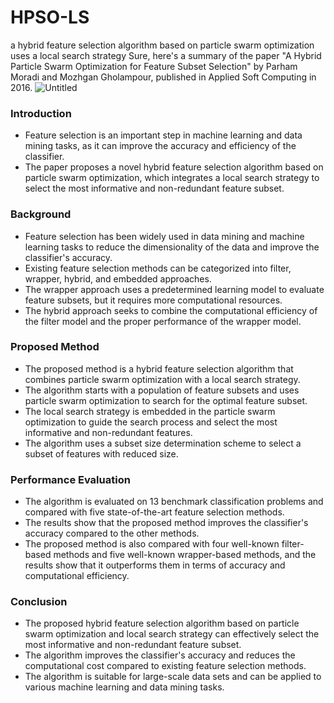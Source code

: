 # HPSO-LS
a hybrid feature selection algorithm based on particle swarm optimization uses a local search strategy
Sure, here's a summary of the paper "A Hybrid Particle Swarm Optimization for Feature Subset Selection" by Parham Moradi and Mozhgan Gholampour, published in Applied Soft Computing in 2016.
![Untitled](https://github.com/peyman-paknezhad/HPSO-LS/assets/102018763/ca9d25c2-7574-4cc0-aaf3-863e9853c33c)

### Introduction

* Feature selection is an important step in machine learning and data mining tasks, as it can improve the accuracy and efficiency of the classifier.
* The paper proposes a novel hybrid feature selection algorithm based on particle swarm optimization, which integrates a local search strategy to select the most informative and non-redundant feature subset.

### Background

* Feature selection has been widely used in data mining and machine learning tasks to reduce the dimensionality of the data and improve the classifier's accuracy.
* Existing feature selection methods can be categorized into filter, wrapper, hybrid, and embedded approaches.
* The wrapper approach uses a predetermined learning model to evaluate feature subsets, but it requires more computational resources.
* The hybrid approach seeks to combine the computational efficiency of the filter model and the proper performance of the wrapper model.

### Proposed Method

* The proposed method is a hybrid feature selection algorithm that combines particle swarm optimization with a local search strategy.
* The algorithm starts with a population of feature subsets and uses particle swarm optimization to search for the optimal feature subset.
* The local search strategy is embedded in the particle swarm optimization to guide the search process and select the most informative and non-redundant features.
* The algorithm uses a subset size determination scheme to select a subset of features with reduced size.

### Performance Evaluation

* The algorithm is evaluated on 13 benchmark classification problems and compared with five state-of-the-art feature selection methods.
* The results show that the proposed method improves the classifier's accuracy compared to the other methods.
* The proposed method is also compared with four well-known filter-based methods and five well-known wrapper-based methods, and the results show that it outperforms them in terms of accuracy and computational efficiency.

### Conclusion

* The proposed hybrid feature selection algorithm based on particle swarm optimization and local search strategy can effectively select the most informative and non-redundant feature subset.
* The algorithm improves the classifier's accuracy and reduces the computational cost compared to existing feature selection methods.
* The algorithm is suitable for large-scale data sets and can be applied to various machine learning and data mining tasks.
